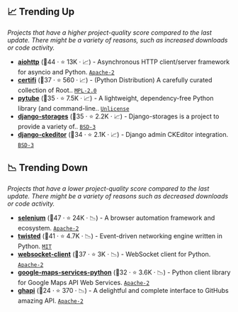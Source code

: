 ## 📈 Trending Up

_Projects that have a higher project-quality score compared to the last update. There might be a variety of reasons, such as increased downloads or code activity._

- <b><a href="https://github.com/aio-libs/aiohttp">aiohttp</a></b> (🥇44 ·  ⭐ 13K · 📈) - Asynchronous HTTP client/server framework for asyncio and Python. <code><a href="http://bit.ly/3nYMfla">Apache-2</a></code>
- <b><a href="https://github.com/certifi/python-certifi">certifi</a></b> (🥈37 ·  ⭐ 560 · 📈) - (Python Distribution) A carefully curated collection of Root.. <code><a href="http://bit.ly/3postzC">MPL-2.0</a></code>
- <b><a href="https://github.com/pytube/pytube">pytube</a></b> (🥈35 ·  ⭐ 7.5K · 📈) - A lightweight, dependency-free Python library (and command-line.. <code><a href="http://bit.ly/3rvuUlR">Unlicense</a></code>
- <b><a href="https://github.com/jschneier/django-storages">django-storages</a></b> (🥇35 ·  ⭐ 2.2K · 📈) - Django-storages is a project to provide a variety of.. <code><a href="http://bit.ly/3aKzpTv">BSD-3</a></code> <code><img src="https://static.djangoproject.com/img/icon-touch.e4872c4da341.png" style="display:inline;" width="13" height="13"></code>
- <b><a href="https://github.com/django-ckeditor/django-ckeditor">django-ckeditor</a></b> (🥈34 ·  ⭐ 2.1K · 📈) - Django admin CKEditor integration. <code><a href="http://bit.ly/3aKzpTv">BSD-3</a></code> <code><img src="https://static.djangoproject.com/img/icon-touch.e4872c4da341.png" style="display:inline;" width="13" height="13"></code>

## 📉 Trending Down

_Projects that have a lower project-quality score compared to the last update. There might be a variety of reasons such as decreased downloads or code activity._

- <b><a href="https://github.com/SeleniumHQ/selenium">selenium</a></b> (🥇47 ·  ⭐ 24K · 📉) - A browser automation framework and ecosystem. <code><a href="http://bit.ly/3nYMfla">Apache-2</a></code>
- <b><a href="https://github.com/twisted/twisted">twisted</a></b> (🥇41 ·  ⭐ 4.7K · 📉) - Event-driven networking engine written in Python. <code><a href="http://bit.ly/34MBwT8">MIT</a></code>
- <b><a href="https://github.com/websocket-client/websocket-client">websocket-client</a></b> (🥇37 ·  ⭐ 3K · 📉) - WebSocket client for Python. <code><a href="http://bit.ly/3nYMfla">Apache-2</a></code>
- <b><a href="https://github.com/googlemaps/google-maps-services-python">google-maps-services-python</a></b> (🥈32 ·  ⭐ 3.6K · 📉) - Python client library for Google Maps API Web Services. <code><a href="http://bit.ly/3nYMfla">Apache-2</a></code>
- <b><a href="https://github.com/fastai/ghapi">ghapi</a></b> (🥉24 ·  ⭐ 370 · 📉) - A delightful and complete interface to GitHubs amazing API. <code><a href="http://bit.ly/3nYMfla">Apache-2</a></code>

